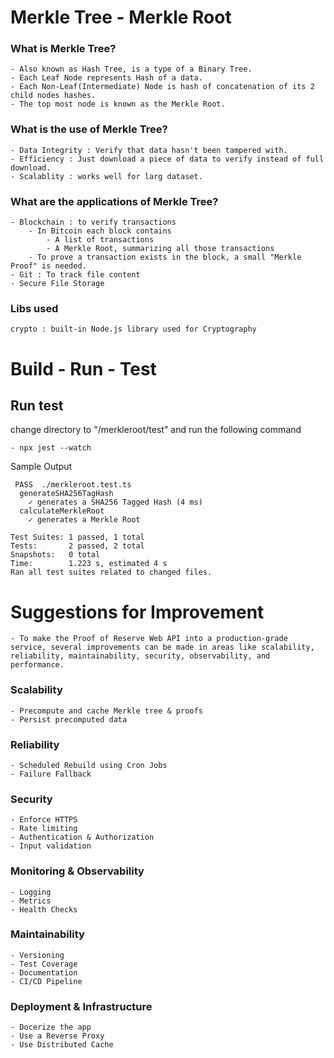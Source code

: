 # Merkle Tree - Merkle Root

### What is Merkle Tree?
    - Also known as Hash Tree, is a type of a Binary Tree.
    - Each Leaf Node represents Hash of a data.
    - Each Non-Leaf(Intermediate) Node is hash of concatenation of its 2 child nodes hashes. 
    - The top most node is known as the Merkle Root.

### What is the use of Merkle Tree?
    - Data Integrity : Verify that data hasn't been tampered with.
    - Efficiency : Just download a piece of data to verify instead of full download.
    - Scalablity : works well for larg dataset.

### What are the applications of Merkle Tree?
    - Blockchain : to verify transactions
        - In Bitcoin each block contains
            - A list of transactions
            - A Merkle Root, summarizing all those transactions
        - To prove a transaction exists in the block, a small "Merkle Proof" is needed.
    - Git : To track file content
    - Secure File Storage


### Libs used

    crypto : built-in Node.js library used for Cryptography

# Build - Run - Test

## Run test
change directory to "/merkleroot/test" and run the following command

    - npx jest --watch

Sample Output
```
 PASS  ./merkleroot.test.ts
  generateSHA256TagHash
    ✓ generates a SHA256 Tagged Hash (4 ms)
  calculateMerkleRoot
    ✓ generates a Merkle Root

Test Suites: 1 passed, 1 total
Tests:       2 passed, 2 total
Snapshots:   0 total
Time:        1.223 s, estimated 4 s
Ran all test suites related to changed files.

```

# Suggestions for Improvement
    - To make the Proof of Reserve Web API into a production-grade service, several improvements can be made in areas like scalability, reliability, maintainability, security, observability, and performance.

### Scalability
    - Precompute and cache Merkle tree & proofs
    - Persist precomputed data

### Reliability
    - Scheduled Rebuild using Cron Jobs
    - Failure Fallback

### Security
    - Enforce HTTPS
    - Rate limiting
    - Authentication & Authorization
    - Input validation

### Monitoring & Observability
    - Logging
    - Metrics
    - Health Checks

### Maintainability
    - Versioning
    - Test Coverage
    - Documentation
    - CI/CD Pipeline

### Deployment & Infrastructure
    - Docerize the app
    - Use a Reverse Proxy
    - Use Distributed Cache
